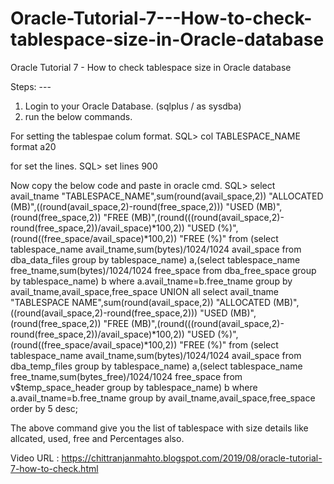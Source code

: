 # Oracle-Tutorial-7---How-to-check-tablespace-size-in-Oracle-database
Oracle Tutorial 7 - How to check tablespace size in Oracle database


Steps: ---
1. Login to your Oracle Database. (sqlplus / as sysdba)
2. run the below commands.
 
  For setting the tablespae colum format.
  SQL> col TABLESPACE_NAME format a20

  for set the lines.
  SQL> set lines 900

  Now copy the below code and paste in oracle cmd.
  SQL> select avail_tname "TABLESPACE_NAME",sum(round(avail_space,2)) "ALLOCATED (MB)",((round(avail_space,2)-round(free_space,2))) "USED (MB)",(round(free_space,2)) "FREE (MB)",(round(((round(avail_space,2)-round(free_space,2))/avail_space)*100,2)) "USED (%)",(round((free_space/avail_space)*100,2)) "FREE (%)" from (select tablespace_name avail_tname,sum(bytes)/1024/1024 avail_space from dba_data_files group by tablespace_name) a,(select tablespace_name free_tname,sum(bytes)/1024/1024 free_space from dba_free_space group by tablespace_name) b where a.avail_tname=b.free_tname group by avail_tname,avail_space,free_space UNION all select avail_tname "TABLESPACE  NAME",sum(round(avail_space,2)) "ALLOCATED (MB)",((round(avail_space,2)-round(free_space,2))) "USED (MB)",(round(free_space,2)) "FREE (MB)",(round(((round(avail_space,2)-round(free_space,2))/avail_space)*100,2)) "USED (%)",(round((free_space/avail_space)*100,2)) "FREE (%)" from (select tablespace_name avail_tname,sum(bytes)/1024/1024 avail_space from dba_temp_files group by tablespace_name) a,(select tablespace_name free_tname,sum(bytes_free)/1024/1024 free_space from v$temp_space_header group by tablespace_name) b where a.avail_tname=b.free_tname group by avail_tname,avail_space,free_space order by 5 desc;



The above command give you the list of tablespace with size details like allcated, used, free and Percentages also.



Video URL : https://chittranjanmahto.blogspot.com/2019/08/oracle-tutorial-7-how-to-check.html
